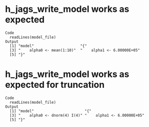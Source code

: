# h_jags_write_model works as expected

    Code
      readLines(model_file)
    Output
      [1] "model"                     "{"                        
      [3] "    alpha0 <- mean(1:10)"  "    alpha1 <- 6.00000E+05"
      [5] "}"                        

# h_jags_write_model works as expected for truncation

    Code
      readLines(model_file)
    Output
      [1] "model"                       "{"                          
      [3] "    alpha0 <- dnorm(4) I(4)" "    alpha1 <- 6.00000E+05"  
      [5] "}"                          


